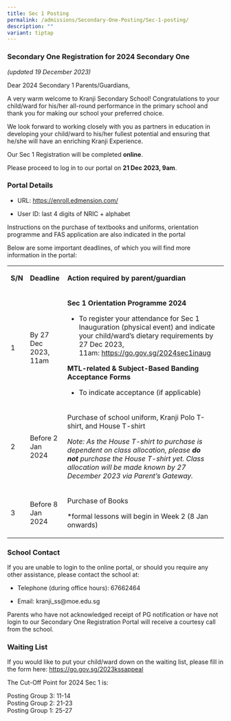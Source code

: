 ```yaml
---
title: Sec 1 Posting
permalink: /admissions/Secondary-One-Posting/Sec-1-posting/
description: ""
variant: tiptap
---
```

<h3>Secondary One Registration for 2024 Secondary One</h3><p><em>(updated 19 December 2023)</em></p><p>Dear 2024 Secondary 1 Parents/Guardians,</p><p>A very warm welcome to Kranji Secondary School! Congratulations to your child/ward for his/her all-round performance in the primary school and thank you for making our school your preferred choice.</p><p>We look forward to working closely with you as partners in education in developing your child/ward to his/her fullest potential and ensuring that he/she will have an enriching Kranji Experience.</p><p>Our Sec 1 Registration will be completed <strong>online</strong>.</p><p>Please proceed to log in to our portal on <strong>21 Dec 2023, 9am</strong>.</p><h3>Portal Details</h3><ul data-tight="true" class="tight"><li><p>URL: <a href="https://enroll.edmension.com/" rel="noopener noreferrer nofollow" target="_blank">https://enroll.edmension.com/</a></p></li><li><p>User ID: last 4 digits of NRIC + alphabet</p></li></ul><p>Instructions on the purchase of textbooks and uniforms, orientation programme and FAS application are also indicated in the portal</p><p>Below are some important deadlines, of which you will find more information in the portal:</p><table><tbody><tr><td rowspan="1" colspan="1"><p><strong>S/N</strong></p></td><td rowspan="1" colspan="1"><p><strong>Deadline</strong></p></td><td rowspan="1" colspan="1"><p><strong>Action required by parent/guardian</strong></p></td></tr><tr><td rowspan="1" colspan="1"><p>1</p></td><td rowspan="1" colspan="1"><p>By 27 Dec 2023, 11am</p></td><td rowspan="1" colspan="1"><p><strong>Sec 1 Orientation Programme 2024</strong></p><ul data-tight="true" class="tight"><li><p>To register your attendance for Sec 1 Inauguration (physical event) and indicate your child/ward’s dietary requirements by 27 Dec 2023, 11am:&nbsp;<a href="https://go.gov.sg/2024sec1inaug" rel="noopener noreferrer nofollow" target="_blank">https://go.gov.sg/2024sec1inaug</a></p></li></ul><p><strong>MTL-related &amp; Subject-Based Banding Acceptance Forms</strong></p><ul data-tight="true" class="tight"><li><p>To indicate acceptance (if applicable)</p></li></ul></td></tr><tr><td rowspan="1" colspan="1"><p>2</p></td><td rowspan="1" colspan="1"><p>Before 2 Jan 2024</p></td><td rowspan="1" colspan="1"><p>Purchase of school uniform, Kranji Polo T-shirt, and House T-shirt</p><p><em>Note: As the House T-shirt to purchase is dependent on class allocation, please&nbsp;</em><strong><em>do not</em></strong><em>&nbsp;purchase the House T-shirt yet. Class allocation will be made known by 27 December 2023 via Parent’s Gateway.</em></p></td></tr><tr><td rowspan="1" colspan="1"><p>3</p></td><td rowspan="1" colspan="1"><p>Before 8 Jan 2024</p></td><td rowspan="1" colspan="1"><p>Purchase of Books</p><p>*formal lessons will begin in Week 2 (8 Jan onwards)</p></td></tr></tbody></table><h3>School Contact</h3><p>If you are unable to login to the online portal, or should you require any other assistance, please contact the school at:</p><ul><li><p>Telephone (during office hours): 67662464</p></li><li><p>Email:&nbsp;kranji_ss@moe.edu.sg</p></li></ul><p>Parents who have not acknowledged receipt of PG notification or have not login to our Secondary One Registration Portal will receive a courtesy call from the school.</p><h3>Waiting List</h3><p>If you would like to put your child/ward down on the waiting list, please fill in the form here:&nbsp;<a href="https://go.gov.sg/2023kssappeal" rel="noopener noreferrer nofollow" target="_blank">https://go.gov.sg/2023kssappeal</a></p><p>The Cut-Off Point for 2024 Sec 1 is:</p><p>Posting Group 3: 11-14<br>Posting Group 2: 21-23<br>Posting Group 1: 25-27</p><p></p>